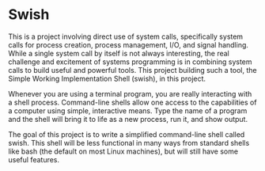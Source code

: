 # Swish
This is a project involving direct use of system calls, specifically system calls for process creation, process management, I/O, and signal handling. While a single system call by itself is not always interesting, the real challenge and excitement of systems programming is in combining system calls to build useful and powerful tools. This project building such a tool, the Simple Working Implementation Shell (swish), in this project.

Whenever you are using a terminal program, you are really interacting with a shell process. Command-line shells allow one access to the capabilities of a computer using simple, interactive means. Type the name of a program and the shell will bring it to life as a new process, run it, and show output. 

The goal of this project is to write a simplified command-line shell called swish. This shell will be less functional in many ways from standard shells like bash (the default on most Linux machines), but will still have some useful features.
 
 
